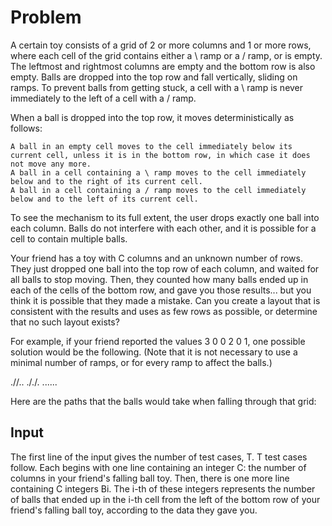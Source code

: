 # Problem

A certain toy consists of a grid of 2 or more columns and 1 or more rows, where each cell of the grid contains either a \ ramp or a / ramp, or is empty. The leftmost and rightmost columns are empty and the bottom row is also empty. Balls are dropped into the top row and fall vertically, sliding on ramps. To prevent balls from getting stuck, a cell with a \ ramp is never immediately to the left of a cell with a / ramp.

When a ball is dropped into the top row, it moves deterministically as follows:

    A ball in an empty cell moves to the cell immediately below its current cell, unless it is in the bottom row, in which case it does not move any more.
    A ball in a cell containing a \ ramp moves to the cell immediately below and to the right of its current cell.
    A ball in a cell containing a / ramp moves to the cell immediately below and to the left of its current cell.

To see the mechanism to its full extent, the user drops exactly one ball into each column. Balls do not interfere with each other, and it is possible for a cell to contain multiple balls.

Your friend has a toy with C columns and an unknown number of rows. They just dropped one ball into the top row of each column, and waited for all balls to stop moving. Then, they counted how many balls ended up in each of the cells of the bottom row, and gave you those results... but you think it is possible that they made a mistake. Can you create a layout that is consistent with the results and uses as few rows as possible, or determine that no such layout exists?

For example, if your friend reported the values 3 0 0 2 0 1, one possible solution would be the following. (Note that it is not necessary to use a minimal number of ramps, or for every ramp to affect the balls.)

.//\..
./\./.
......

Here are the paths that the balls would take when falling through that grid:

## Input

The first line of the input gives the number of test cases, T. T test cases follow. Each begins with one line containing an integer C: the number of columns in your friend's falling ball toy. Then, there is one more line containing C integers Bi. The i-th of these integers represents the number of balls that ended up in the i-th cell from the left of the bottom row of your friend's falling ball toy, according to the data they gave you.
